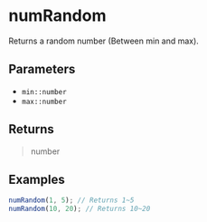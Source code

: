 # numRandom <Badge type="tip" text="JavaScript" /><Badge type="info" text="Dart" />

Returns a random number (Between min and max).

## Parameters

- `min::number`
- `max::number`

## Returns

> number

## Examples

```javascript
numRandom(1, 5); // Returns 1~5
numRandom(10, 20); // Returns 10~20
```
